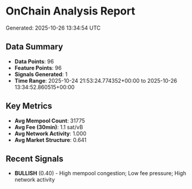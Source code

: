 # OnChain Analysis Report
Generated: 2025-10-26 13:34:54 UTC

## Data Summary
- **Data Points**: 96
- **Feature Points**: 96
- **Signals Generated**: 1
- **Time Range**: 2025-10-24 21:53:24.774352+00:00 to 2025-10-26 13:34:52.860515+00:00

## Key Metrics
- **Avg Mempool Count**: 31775
- **Avg Fee (30min)**: 1.1 sat/vB
- **Avg Network Activity**: 1.000
- **Avg Market Structure**: 0.641

## Recent Signals
- **BULLISH** (0.40) - High mempool congestion; Low fee pressure; High network activity
